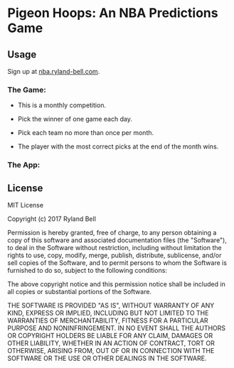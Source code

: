 # Pigeon Hoops: An NBA Predictions Game

## Usage
Sign up at [nba.ryland-bell.com](nba.ryland-bell.com).

### The Game:
* This is a monthly competition.

* Pick the winner of one game each day.

* Pick each team no more than once per month.

* The player with the most correct picks at the end of the month wins.

### The App:


## License

MIT License

Copyright (c) 2017 Ryland Bell

Permission is hereby granted, free of charge, to any person obtaining a copy
of this software and associated documentation files (the "Software"), to deal
in the Software without restriction, including without limitation the rights
to use, copy, modify, merge, publish, distribute, sublicense, and/or sell
copies of the Software, and to permit persons to whom the Software is
furnished to do so, subject to the following conditions:

The above copyright notice and this permission notice shall be included in all
copies or substantial portions of the Software.

THE SOFTWARE IS PROVIDED "AS IS", WITHOUT WARRANTY OF ANY KIND, EXPRESS OR
IMPLIED, INCLUDING BUT NOT LIMITED TO THE WARRANTIES OF MERCHANTABILITY,
FITNESS FOR A PARTICULAR PURPOSE AND NONINFRINGEMENT. IN NO EVENT SHALL THE
AUTHORS OR COPYRIGHT HOLDERS BE LIABLE FOR ANY CLAIM, DAMAGES OR OTHER
LIABILITY, WHETHER IN AN ACTION OF CONTRACT, TORT OR OTHERWISE, ARISING FROM,
OUT OF OR IN CONNECTION WITH THE SOFTWARE OR THE USE OR OTHER DEALINGS IN THE
SOFTWARE.
